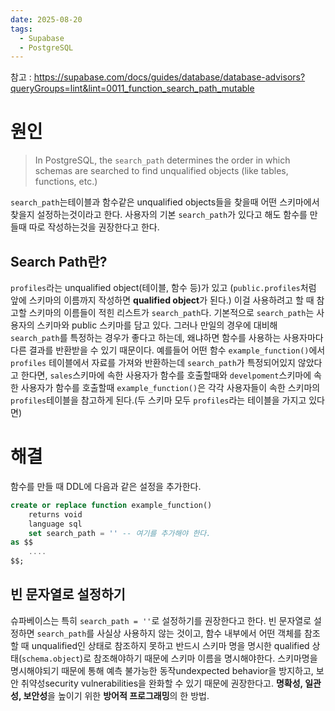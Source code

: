 ```yaml
---
date: 2025-08-20
tags:
  - Supabase
  - PostgreSQL
---
```

참고 :
https://supabase.com/docs/guides/database/database-advisors?queryGroups=lint&lint=0011_function_search_path_mutable

# 원인
>In PostgreSQL, the `search_path` determines the order in which schemas are searched to find unqualified objects (like tables, functions, etc.)

`search_path`는테이블과 함수같은 unqualified objects들을 찾을때 어떤 스키마에서 찾을지 설정하는것이라고 한다. 사용자의 기본 `search_path`가 있다고 해도 함수를 만들때 따로 작성하는것을 권장한다고 한다.

## Search Path란?
`profiles`라는 unqualified object(테이블, 함수 등)가 있고 (`public.profiles`처럼 앞에 스키마의 이름까지 작성하면 **qualified object**가 된다.) 이걸 사용하려고 할 때 참고할 스키마의 이름들이 적힌 리스트가 `search_path`다. 
기본적으로 `search_path`는 사용자의 스키마와 public 스키마를 담고 있다. 그러나 만일의 경우에 대비해 `search_path`를 특정하는 경우가 좋다고 하는데, 왜냐하면 함수를 사용하는 사용자마다 다른 결과를 반환받을 수 있기 때문이다.
예를들어 어떤 함수 `example_function()`에서 `profiles` 테이블에서 자료를 가져와 반환하는데 `search_path`가 특정되어있지 않았다고 한다면, `sales`스키마에 속한 사용자가 함수를 호출할때와 `develpoment`스키마에 속한 사용자가 함수를 호출할때 `example_function()`은 각각 사용자들이 속한 스키마의 `profiles`테이블을 참고하게 된다.(두 스키마 모두 `profiles`라는 테이블을 가지고 있다면)

# 해결
함수를 만들 때 DDL에 다음과 같은 설정을 추가한다.
```sql
create or replace function example_function()
	returns void
	language sql
	set search_path = '' -- 여기를 추가해야 한다.
as $$
	....
$$;
```

## 빈 문자열로 설정하기
슈파베이스는 특히 `search_path = ''`로 설정하기를 권장한다고 한다.
빈 문자열로 설정하면 `search_path`를 사실상 사용하지 않는 것이고,
함수 내부에서 어떤 객체를 참조할 때 unqualified인 상태로 참조하지 못하고 반드시 스키마 명을 명시한 qualified 상태(`schema.object`)로 참조해야하기 때문에 스키마 이름을 명시해야한다.
스키마명을 명시해야되기 때문에 통해 예측 불가능한 동작undexpected behavior을 방지하고, 보안 취약성security vulnerabilities을 완화할 수 있기 때문에 권장한다고.
**명확성, 일관성, 보안성**을 높이기 위한 **방어적 프로그래밍**의 한 방법.